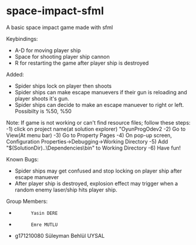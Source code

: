 # space-impact-sfml

A basic space impact game made with sfml

Keybindings:

- A-D for moving player ship
- Space for shooting player ship cannon
- R for restarting the game after player ship is destroyed

Added:

- Spider ships lock on player then shoots
- Spider ships can make escape manuevers if their gun is reloading and player shoots it's gun.
- Spider ships can decide to make an escape manuever to right or left. Possibilty is %50, %50

Note: If game is not working or can't find resource files; follow these steps:
-1) click on project name(at solution explorer) "OyunProgOdev2
-2) Go to View(At menu bar)
-3) Go to Property Pages
-4) On pop-up screen, Configuration Properties->Debugging->Working Directory
-5) Add "$(SolutionDir)..\Dependencies\bin\" to Working Directory
-6) Have fun!

Known Bugs:

- Spider ships may get confused and stop locking on player ship after escape manuever
- After player ship is destroyed, explosion effect may trigger when a random enemy laser/ship hits player ship.

Group Members:

-           Yasin DERE
-           Emre MUTLU
- g171210080 Süleyman Behlül UYSAL
